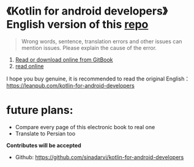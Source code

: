 # 《Kotlin for android developers》English version of this [repo](https://github.com/wangjiegulu/kotlin-for-android-developers-zh)

> Wrong words, sentence, translation errors and other issues can mention issues. Please explain the cause of the error.

1. [Read or download online from GitBook](https://sinadarvi.gitbooks.io/kotlin-for-android-developers/)
2. [read online](https://github.com/sinadarvi/kotlin-for-android-developers/blob/master/SUMMARY.md)


I hope you buy genuine, it is recommended to read the original English：https://leanpub.com/kotlin-for-android-developers

# future plans:
* Compare every page of this electronic book to real one
* Translate to Persian too


__Contributes will be accepted__

- Github: https://github.com/sinadarvi/kotlin-for-android-developers

